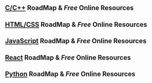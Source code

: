 ## [C/C++](https://arman-ataei.github.io/RoadMaps/) RoadMap & _Free_ Online Resources

## [HTML/CSS]() RoadMap & _Free_ Online Resources

## [JavaScript]() RoadMap & _Free_ Online Resources

## [React]() RoadMap & _Free_ Online Resources

## [Python]() RoadMap & _Free_ Online Resources
